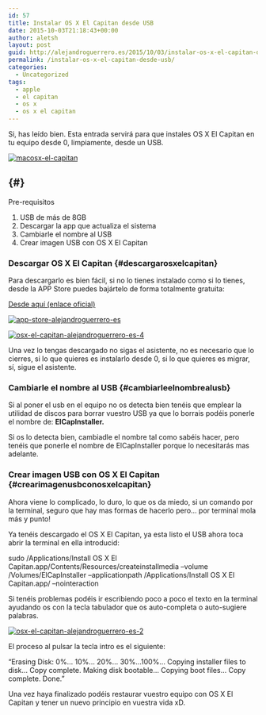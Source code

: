 ```yaml
---
id: 57
title: Instalar OS X El Capitan desde USB
date: 2015-10-03T21:18:43+00:00
author: aletsh
layout: post
guid: http://alejandroguerrero.es/2015/10/03/instalar-os-x-el-capitan-desde-usb/
permalink: /instalar-os-x-el-capitan-desde-usb/
categories:
  - Uncategorized
tags:
  - apple
  - el capitan
  - os x
  - os x el capitan
---
```

Si, has leído bien. Esta entrada servirá para que instales OS X El Capitan en tu equipo desde 0, limpiamente, desde un USB.

[![macosx-el-capitan](/content/images/2015/10/macosx-el-capitan.png)](/content/images/2015/10/macosx-el-capitan.png)

##  {#}

Pre-requisitos

  1. USB de más de 8GB
  2. Descargar la app que actualiza el sistema
  3. Cambiarle el nombre al USB
  4. Crear imagen USB con OS X El Capitan

### Descargar OS X El Capitan {#descargarosxelcapitan}

Para descargarlo es bien fácil, si no lo tienes instalado como si lo tienes, desde la APP Store puedes bajártelo de forma totalmente gratuita:

[Desde aquí (enlace oficial)](https://itunes.apple.com/es/app/os-x-el-capitan/id1018109117?mt=12)

[![app-store-alejandroguerrero-es](/content/images/2015/10/app-store-alejandroguerrero-es-1024x69.png)](/content/images/2015/10/app-store-alejandroguerrero-es.png)

[![osx-el-capitan-alejandroguerrero-es-4](/content/images/2015/10/osx-el-capitan-alejandroguerrero-es-4.png)](/content/images/2015/10/osx-el-capitan-alejandroguerrero-es-4.png)

Una vez lo tengas descargado no sigas el asistente, no es necesario que lo cierres, si lo que quieres es instalarlo desde 0, si lo que quieres es migrar, sí, sigue el asistente.

### Cambiarle el nombre al USB {#cambiarleelnombrealusb}

Si al poner el usb en el equipo no os detecta bien tenéis que emplear la utilidad de discos para borrar vuestro USB ya que lo borrais podéis ponerle el nombre de: **ElCapInstaller.**

Si os lo detecta bien, cambiadle el nombre tal como sabéis hacer, pero tenéis que ponerle el nombre de ElCapInstaller porque lo necesitarás mas adelante.

### Crear imagen USB con OS X El Capitan {#crearimagenusbconosxelcapitan}

Ahora viene lo complicado, lo duro, lo que os da miedo, si un comando por la terminal, seguro que hay mas formas de hacerlo pero… por terminal mola más y punto!

Ya tenéis descargado el OS X El Capitan, ya esta listo el USB ahora toca abrir la terminal en ella introducid:

sudo /Applications/Install OS X El Capitan.app/Contents/Resources/createinstallmedia &#8211;volume /Volumes/ElCapInstaller &#8211;applicationpath /Applications/Install OS X El Capitan.app/ &#8211;nointeraction

Si tenéis problemas podéis ir escribiendo poco a poco el texto en la terminal ayudando os con la tecla tabulador que os auto-completa o auto-sugiere palabras.

[![osx-el-capitan-alejandroguerrero-es-2](/content/images/2015/10/osx-el-capitan-alejandroguerrero-es-2.png)](/content/images/2015/10/osx-el-capitan-alejandroguerrero-es-2.png)

El proceso al pulsar la tecla intro es el siguiente:

“Erasing Disk: 0%… 10%… 20%… 30%…100%… Copying installer files to disk… Copy complete. Making disk bootable… Copying boot files… Copy complete. Done.”

Una vez haya finalizado podéis restaurar vuestro equipo con OS X El Capitan y tener un nuevo principio en vuestra vida xD.